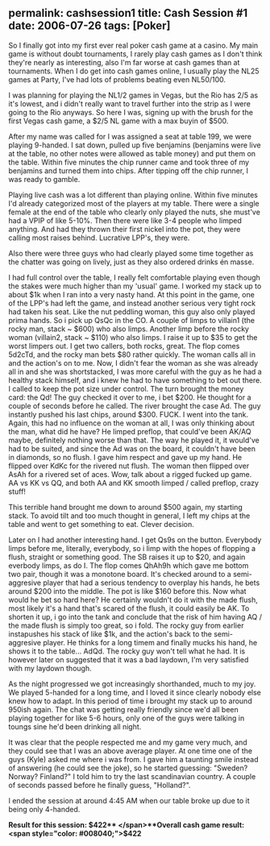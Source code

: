 permalink: cashsession1
title: Cash Session #1
date: 2006-07-26
tags: [Poker]
---
So I finally got into my first ever real poker cash game at a casino. My main game is without doubt tournaments, I rarely play cash games as I don't think they're nearly as interesting, also I'm far worse at cash games than at tournaments. When I do get into cash games online, I usually play the NL25 games at Party, I've had lots of problems beating even NL50/100.

I was planning for playing the NL1/2 games in Vegas, but the Rio has 2/5 as it's lowest, and i didn't really want to travel further into the strip as I were going to the Rio anyways. So here I was, signing up with the brush for the first Vegas cash game, a $2/5 NL game with a max buyin of $500.

After my name was called for I was assigned a seat at table 199, we were playing 9-handed. I sat down, pulled up five benjamins (benjamins were live at the table, no other notes were allowed as table money) and put them on the table. Within five minutes the chip runner came and took three of my benjamins and turned them into chips. After tipping off the chip runner, I was ready to gamble.

Playing live cash was a lot different than playing online. Within five minutes I'd already categorized most of the players at my table. There were a single female at the end of the table who clearly only played the nuts, she must've had a VPIP of like 5-10%. Then there were like 3-4 people who limped anything. And had they thrown their first nickel into the pot, they were calling most raises behind. Lucrative LPP's, they were.

Also there were three guys who had clearly played some time together as the chatter was going on lively, just as they also ordered drinks én masse.

I had full control over the table, I really felt comfortable playing even though the stakes were much higher than my 'usual' game. I worked my stack up to about $1k when I ran into a very nasty hand. At this point in the game, one of the LPP's had left the game, and instead another serious very tight rock had taken his seat. Like the nut peddling woman, this guy also only played prima hands. So i pick up QsQc in the CO. A couple of limps to villain1 (the rocky man, stack ~ $600) who also limps. Another limp before the rocky woman (villain2, stack ~ $110) who also limps. I raise it up to $35 to get the worst limpers out. I get two callers, both rocks, great. The flop comes 5d2cTd, and the rocky man bets $80 rather quickly. The woman calls all in and the action's on to me. Now, I didn't fear the woman as she was already all in and she was shortstacked, I was more careful with the guy as he had a healthy stack himself, and i knew he had to have something to bet out there. I called to keep the pot size under control. The turn brought the money card: the Qd! The guy checked it over to me, i bet $200. He thought for a couple of seconds before he called. The river brought the case Ad. The guy instantly pushed his last chips, around $300. FUCK. I went into the tank. Again, this had no influence on the woman at all, I was only thinking about the man, what did he have? He limped preflop, that could've been AK/AQ maybe, definitely nothing worse than that. The way he played it, it would've had to be suited, and since the Ad was on the board, it couldn't have been in diamonds, so no flush. I gave him respect and gave up my hand. He flipped over KdKc for the rivered nut flush. The woman then flipped over AsAh for a rivered set of aces. Wow, talk about a rigged fucked up game. AA vs KK vs QQ, and both AA and KK smooth limped / called preflop, crazy stuff!

This terrible hand brought me down to around $500 again, my starting stack. To avoid tilt and too much thought in general, I left my chips at the table and went to get something to eat. Clever decision.

Later on I had another interesting hand. I get Qs9s on the button. Everybody limps before me, literally, everybody, so i limp with the hopes of flopping a flush, straight or something good. The SB raises it up to $20, and again everbody limps, as do I. The flop comes QhAh9h which gave me bottom two pair, though it was a monotone board. It's checked around to a semi-aggresive player that had a serious tendency to overplay his hands, he bets around $200 into the middle. The pot is like $160 before this. Now what would he bet so hard here? He certainly wouldn't do it with the made flush, most likely it's a hand that's scared of the flush, it could easily be AK. To shorten it up, i go into the tank and conclude that the risk of him having AQ / the made flush is simply too great, so i fold. The rocky guy from earlier instapushes his stack of like $1k, and the action's back to the semi-aggresive player. He thinks for a long timem and finally mucks his hand, he shows it to the table... AdQd. The rocky guy won't tell what he had. It is however later on suggested that it was a bad laydown, I'm very satisfied with my laydown though.

As the night progressed we got increasingly shorthanded, much to my joy. We played 5-handed for a long time, and I loved it since clearly nobody else knew how to adapt. In this period of time i brought my stack up to around 950ish again. The chat was getting really friendly since we'd all been playing together for like 5-6 hours, only one of the guys were talking in toungs sine he'd been drinking all night.

It was clear that the people respected me and my game very much, and they could see that I was an above average player. At one time one of the guys (Kyle) asked me where i was from. I gave him a taunting smile instead of answering (he could see the joke), so he started guessing: "Sweden? Norway? Finland?" I told him to try the last scandinavian country. A couple of seconds passed before he finally guess, "Holland?".

I ended the session at around 4:45 AM when our table broke up due to it being only 4-handed.

**Result for this session: **<span style="color: #008040;">**$422**  
</span>**Overall cash game result: <span style="color: #008040;">$422</span>**
